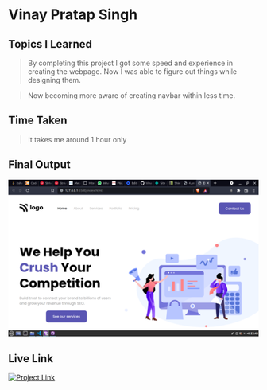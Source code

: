 # **Vinay Pratap Singh** #
## **Topics I Learned** ##
>By completing this project I got some speed and experience in creating the webpage. Now I was able to figure out things while designing them.

>Now becoming more aware of creating navbar within less time.
## **Time Taken** ##
>It takes me around 1 hour only

## **Final Output** ##
![Final Output](./project%204%20output.png)

## **Live Link** ##
<a href="https://live-class-project-04-harvi.netlify.app/" 
class="button big"><img alt="Project Link" src="https://img.shields.io/badge/Project%20Link-Live%20Project%2004-brightgreen"></a>
